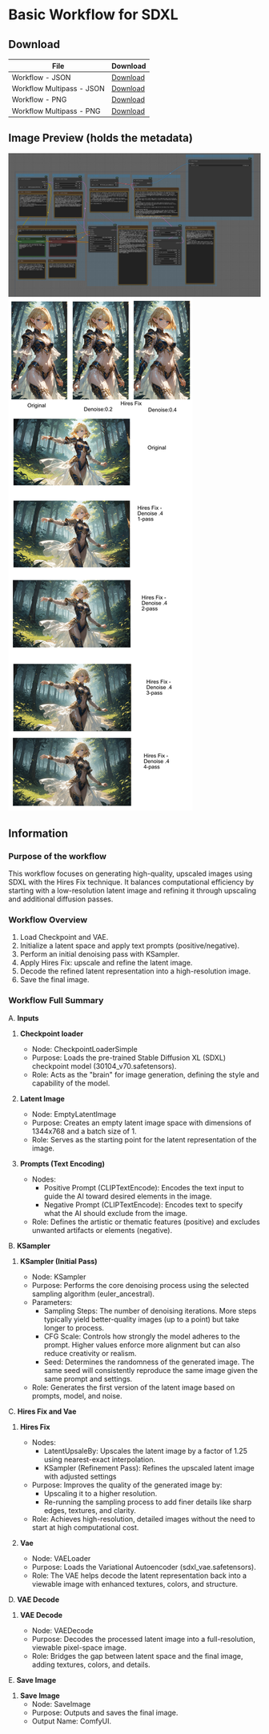 # Basic Workflow for SDXL

## Download

| File                      | Download                                       |
| ------------------------- | ---------------------------------------------- |
| Workflow - JSON           | [Download](./2._SDXL_Hires_Fix.json)           |
| Workflow Multipass - JSON | [Download](./2._SDXL_Hires_Fix_multipass.json) |
| Workflow - PNG            | [Download](./2._SDXL_Hires_Fix.png)            |
| Workflow Multipass - PNG  | [Download](./2._SDXL_Hires_Fix_multipass.png)  |

## Image Preview (holds the metadata)

![Workflow Image with Metadata](./2._SDXL_Hires_Fix.png)
![Hires res Comparison](./Hires-Fix-Comparison.jpg)

## Information

### Purpose of the workflow

This workflow focuses on generating high-quality, upscaled images using SDXL with the Hires Fix technique. It balances computational efficiency by starting with a low-resolution latent image and refining it through upscaling and additional diffusion passes.

### Workflow Overview

1. Load Checkpoint and VAE.
2. Initialize a latent space and apply text prompts (positive/negative).
3. Perform an initial denoising pass with KSampler.
4. Apply Hires Fix: upscale and refine the latent image.
5. Decode the refined latent representation into a high-resolution image.
6. Save the final image.

### Workflow Full Summary

A. **Inputs**

1. **Checkpoint loader**

   - Node: CheckpointLoaderSimple
   - Purpose: Loads the pre-trained Stable Diffusion XL (SDXL) checkpoint model (30104_v70.safetensors).
   - Role: Acts as the "brain" for image generation, defining the style and capability of the model.

2. **Latent Image**

   - Node: EmptyLatentImage
   - Purpose: Creates an empty latent image space with dimensions of 1344x768 and a batch size of 1.
   - Role: Serves as the starting point for the latent representation of the image.

3. **Prompts (Text Encoding)**

   - Nodes:
     - Positive Prompt (CLIPTextEncode): Encodes the text input to guide the AI toward desired elements in the image.
     - Negative Prompt (CLIPTextEncode): Encodes text to specify what the AI should exclude from the image.
   - Role: Defines the artistic or thematic features (positive) and excludes unwanted artifacts or elements (negative).

B. **KSampler**

1.  **KSampler (Initial Pass)**

    - Node: KSampler
    - Purpose: Performs the core denoising process using the selected sampling algorithm (euler_ancestral).
    - Parameters:
      - Sampling Steps: The number of denoising iterations. More steps typically yield better-quality images (up to a point) but take longer to process.
      - CFG Scale: Controls how strongly the model adheres to the prompt. Higher values enforce more alignment but can also reduce creativity or realism.
      - Seed: Determines the randomness of the generated image. The same seed will consistently reproduce the same image given the same prompt and settings.
    - Role: Generates the first version of the latent image based on prompts, model, and noise.

C. **Hires Fix and Vae**

1. **Hires Fix**

   - Nodes:
     - LatentUpsaleBy: Upscales the latent image by a factor of 1.25 using nearest-exact interpolation.
     - KSampler (Refinement Pass): Refines the upscaled latent image with adjusted settings
   - Purpose: Improves the quality of the generated image by:
     - Upscaling it to a higher resolution.
     - Re-running the sampling process to add finer details like sharp edges, textures, and clarity.
   - Role: Achieves high-resolution, detailed images without the need to start at high computational cost.

2. **Vae**

   - Node: VAELoader
   - Purpose: Loads the Variational Autoencoder (sdxl_vae.safetensors).
   - Role: The VAE helps decode the latent representation back into a viewable image with enhanced textures, colors, and structure.

D. **VAE Decode**

1. **VAE Decode**

   - Node: VAEDecode
   - Purpose: Decodes the processed latent image into a full-resolution, viewable pixel-space image.
   - Role: Bridges the gap between latent space and the final image, adding textures, colors, and details.

E. **Save Image**

1. **Save Image**
   - Node: SaveImage
   - Purpose: Outputs and saves the final image.
   - Output Name: ComfyUI.
